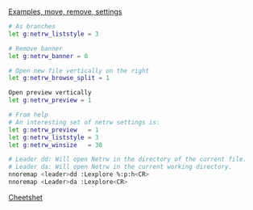 [Examples, move, remove, settings](https://vonheikemen.github.io/devlog/tools/using-netrw-vim-builtin-file-explorer/)


```bash
# As branches
let g:netrw_liststyle = 3
```


```bash
# Remove banner
let g:netrw_banner = 0
```

```bash
# Open new file vertically on the right
let g:netrw_browse_split = 1
```

```bash
Open preview vertically
let g:netrw_preview = 1
```


```bash
# From help
# An interesting set of netrw settings is:  
let g:netrw_preview   = 1
let g:netrw_liststyle = 3
let g:netrw_winsize   = 30
```

```bash
# Leader dd: Will open Netrw in the directory of the current file.
# Leader da: Will open Netrw in the current working directory.
nnoremap <leader>dd :Lexplore %:p:h<CR>
nnoremap <Leader>da :Lexplore<CR>
```


[Cheetshet](https://gist.github.com/danidiaz/37a69305e2ed3319bfff9631175c5d0f)
